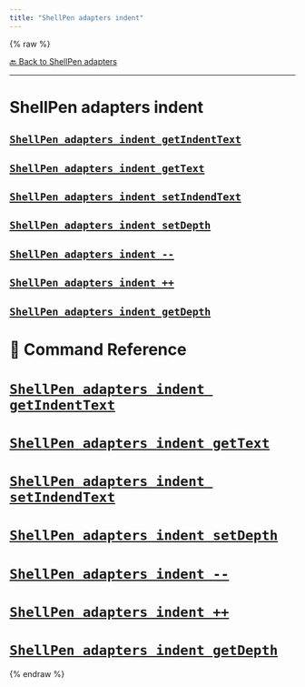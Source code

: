 ```yaml
---
title: "ShellPen adapters indent"
---
```


{% raw %}





[🔙 Back to ShellPen adapters](/api/ShellPen/adapters)

---







<!-- Todo, if there are no subcommands under the child commands, use a smaller heading size -->


# ShellPen adapters indent












    
    
    
    
    


## [`ShellPen adapters indent getIndentText`](#shellpen-adapters-indent-getindenttext-1)


                  
    
    
    
    
    


## [`ShellPen adapters indent getText`](#shellpen-adapters-indent-gettext-1)


                  
    
    
    
    
    


## [`ShellPen adapters indent setIndendText`](#shellpen-adapters-indent-setindendtext-1)


                  
    
    
    
    
    


## [`ShellPen adapters indent setDepth`](#shellpen-adapters-indent-setdepth-1)


                  
    
    
    
    
    


## [`ShellPen adapters indent --`](#shellpen-adapters-indent----1)


                  
    
    
    
    
    


## [`ShellPen adapters indent ++`](#shellpen-adapters-indent-++-1)


                  
    
    
    
    
    


## [`ShellPen adapters indent getDepth`](#shellpen-adapters-indent-getdepth-1)


                  


# 📓 Command Reference


    

    
    

# [`ShellPen adapters indent getIndentText`](/api/ShellPen/adapters/indent/getIndentText)








                    
  
    

    
    

# [`ShellPen adapters indent getText`](/api/ShellPen/adapters/indent/getText)








                    
  
    

    
    

# [`ShellPen adapters indent setIndendText`](/api/ShellPen/adapters/indent/setIndendText)








                    
  
    

    
    

# [`ShellPen adapters indent setDepth`](/api/ShellPen/adapters/indent/setDepth)








                    
  
    

    
    

# [`ShellPen adapters indent --`](/api/ShellPen/adapters/indent/--)








                    
  
    

    
    

# [`ShellPen adapters indent ++`](/api/ShellPen/adapters/indent/++)








                    
  
    

    
    

# [`ShellPen adapters indent getDepth`](/api/ShellPen/adapters/indent/getDepth)








                    
      
{% endraw %}
